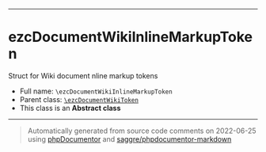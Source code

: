 ***

# ezcDocumentWikiInlineMarkupToken

Struct for Wiki document nline markup tokens



* Full name: `\ezcDocumentWikiInlineMarkupToken`
* Parent class: [`\ezcDocumentWikiToken`](./ezcDocumentWikiToken.md)
* This class is an **Abstract class**






***
> Automatically generated from source code comments on 2022-06-25 using [phpDocumentor](http://www.phpdoc.org/) and [saggre/phpdocumentor-markdown](https://github.com/Saggre/phpDocumentor-markdown)
